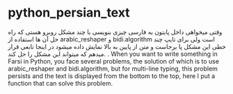 # python_persian_text
وقتی میخواهی داخل پایتون به فارسی چیزی بنویسی با چند مشکل روبرو هستی که راه حل آن ها استفاده از arabic_reshaper و bidi.algorithm است ولی برای تایپ چند خطی این مشکل پا برجاست و متن از پایین به بالا نمایش داده میشود در اینجا تابعی قرار میدهم که میتواند این مشکل را حل کند.
.
When you want to write something in Farsi in Python, you face several problems, the solution of which is to use arabic_reshaper and bidi.algorithm, but for multi-line typing, this problem persists and the text is displayed from the bottom to the top, here I put a function that can solve this problem.
